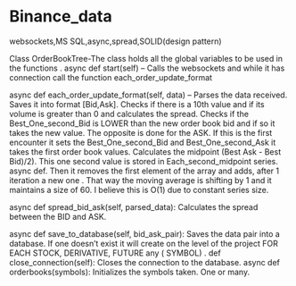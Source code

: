 # Binance_data
websockets,MS SQL,async,spread,SOLID(design pattern)


Class OrderBookTree-The class holds all the global variables to be used in the functions . async def start(self) – Calls the websockets and while it has connection call the function each_order_update_format

async def each_order_update_format(self, data) – Parses the data received. Saves it into format [Bid,Ask]. Checks if there is a 10th value and if its volume is greater than 0 and calculates the spread. Checks if the Best_One_second_Bid is LOWER than the new order book bid and if so it takes the new value. The opposite is done for the ASK. If this is the first encounter it sets the Best_One_second_Bid and Best_One_second_Ask it takes the first order book values. Calculates the midpoint (Best Ask - Best Bid)/2). This one second value is stored in Each_second_midpoint series. async def. Then it removes the first element of the array and adds, after 1 iteration a new one . That way the moving average is shifting by 1 and it maintains a size of 60. I believe this is O(1) due to constant series size.

async def spread_bid_ask(self, parsed_data): Calculates the spread between the BID and ASK.

async def save_to_database(self, bid_ask_pair): Saves the data pair into a database. If one doesn’t exist it will create on the level of the project FOR EACH STOCK, DERIVATIVE, FUTURE any ( SYMBOL) . def close_connection(self): Closes the connection to the database. async def orderbooks(symbols): Initializes the symbols taken. One or many.
